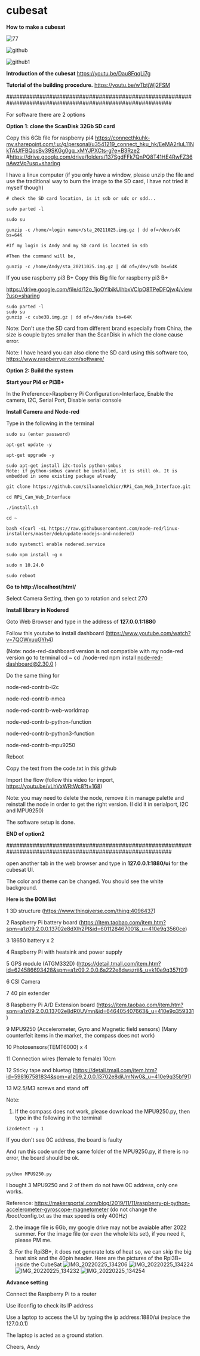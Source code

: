 # **cubesat**
**How to make a cubesat**

![77](https://user-images.githubusercontent.com/8468724/138394448-fa24b3db-534f-460e-a696-4718366a1069.jpg)

![github](https://user-images.githubusercontent.com/8468724/138434055-b095bcbc-7dda-4cec-becb-fe52057c542e.jpg)

![github1](https://user-images.githubusercontent.com/8468724/138435066-fdff597f-a795-44e3-85ae-457064cec861.jpg)

**Introduction of the cubesat**
https://youtu.be/Dau8FqqLi7g

**Tutorial of the building procedure.**
https://youtu.be/wTbtjWj2FSM

##########################################################################################################

For software there are 2 options

**Option 1: clone the ScanDisk 32Gb SD card**

Copy this 6Gb file for raspberry pi4
https://connecthkuhk-my.sharepoint.com/:u:/g/personal/u3541219_connect_hku_hk/EeMA2rluL11NkTAfJfFBQqsBv39SKGg0gq_xMYJPXCts-g?e=B3Rze2
#https://drive.google.com/drive/folders/137SgdFFk7QnPQ8T41HE4RwFZ36nAwzVp?usp=sharing

I have a linux computer (if you only have a window, please unzip the file and use the traditional way to burn the image to the SD card, I have not tried it myself though)
```
# check the SD card location, is it sdb or sdc or sdd...

sudo parted -l

sudo su

gunzip -c /home/<login name>/sta_20211025.img.gz | dd of=/dev/sdX bs=64K
  
#If my login is Andy and my SD card is located in sdb
  
#Then the command will be,

gunzip -c /home/Andy/sta_20211025.img.gz | dd of=/dev/sdb bs=64K
```

If you use raspberry pi3 B+
Copy this Big file for raspberry pi3 B+

https://drive.google.com/file/d/12o_1joOYlbikUlhbxVCIpO8TPeDFQjw4/view?usp=sharing
```
sudo parted -l
sudo su
gunzip -c cube3B.img.gz | dd of=/dev/sda bs=64K
```

Note: Don't use the SD card from different brand especially from China, the size is couple bytes smaller than the ScanDisk in which the clone cause error.

Note: I have heard you can also clone the SD card using this software too, https://www.raspberrypi.com/software/

**Option 2: Build the system**

  **Start your Pi4 or Pi3B+**

  In the Preference>Raspberry Pi Configuration>Interface, Enable the camera, I2C, Serial Port, Disable serial console

  **Install Camera and Node-red**

  Type in the following in the terminal

```
sudo su (enter password)

apt-get update -y

apt-get upgrade -y

sudo apt-get install i2c-tools python-smbus
Note: if python-smbus cannot be installed, it is still ok. It is embedded in some existing package already

git clone https://github.com/silvanmelchior/RPi_Cam_Web_Interface.git

cd RPi_Cam_Web_Interface

./install.sh

cd ~

bash <(curl -sL https://raw.githubusercontent.com/node-red/linux-installers/master/deb/update-nodejs-and-nodered)

sudo systemctl enable nodered.service

sudo npm install -g n

sudo n 10.24.0

sudo reboot
```
  **Go to http://localhost/html/**

  Select Camera Setting, then go to rotation and select 270

  **Install library in Nodered**

  Goto Web Browser and type in the address of **127.0.0.1:1880**

  Follow this youtube to install dashboard (https://www.youtube.com/watch?v=7QOWxuuGYh4)

  (Note: node-red-dashboard version is not compatible with my node-red version
  go to terminal
  cd ~
  cd ./node-red
  npm install node-red-dashboard@2.30.0
  )

  Do the same thing for 

  node-red-contrib-i2c

  node-red-contrib-nmea

  node-red-contrib-web-worldmap

  node-red-contrib-python-function

  node-red-contrib-python3-function

  node-red-contrib-mpu9250
  
  Reboot

  Copy the text from the code.txt in this github

  Import the flow (follow this video for import, https://youtu.be/vLhVxWRtWc8?t=168)

  Note: you may need to delete the node, remove it in manage palette and reinstall the node in order to get the right version. (I did it in serialport, I2C and MPU9250)

The software setup is done.

**END of option2**

##########################################################################################################

open another tab in the web browser and type in **127.0.0.1:1880/ui** for the cubesat UI.

The color and theme can be changed. You should see the white background.



**Here is the BOM list**

1	3D structure (https://www.thingiverse.com/thing:4096437)

2	Raspberry Pi battery board (https://item.taobao.com/item.htm?spm=a1z09.2.0.0.13702e8dXlh2PI&id=601128467001&_u=410e9q3560ce)

3	18650 battery x 2

4	Raspberry Pi with heatsink and power supply

5	GPS module (ATGM332D) (https://detail.tmall.com/item.htm?id=624586693428&spm=a1z09.2.0.0.6a222e8dwszrii&_u=k10e9q357f01)

6	CSI Camera

7	40 pin extender

8	Raspberry Pi A/D Extension board (https://item.taobao.com/item.htm?spm=a1z09.2.0.0.13702e8dR0UVmn&id=646405407663&_u=410e9q359331)

9	MPU9250 (Accelerometer, Gyro and Magnetic field sensors) (Many counterfeit items in the market, the compass does not work)

10	Photosensors(TEMT6000) x 4 

11	Connection wires (female to female) 10cm

12	Sticky tape and bluetag (https://detail.tmall.com/item.htm?id=598167581834&spm=a1z09.2.0.0.13702e8diUmNw0&_u=410e9q35bf91)

13	M2.5/M3 screws and stand off

Note: 
1. If the compass does not work, please download the MPU9250.py, then type in the following in the terminal
```
i2cdetect -y 1
```
If you don't see 0C address, the board is faulty

And run this code under the same folder of the MPU9250.py, if there is no error, the board should be ok.
```

python MPU9250.py
```
I bought 3 MPU9250 and 2 of them do not have 0C address, only one works.

Reference: https://makersportal.com/blog/2019/11/11/raspberry-pi-python-accelerometer-gyroscope-magnetometer (do not change the /boot/config.txt as the max speed is only 400Hz)

2. the image file is 6Gb, my google drive may not be avaiable after 2022 summer.
For the image file (or even the whole kits set), if you need it, please PM me.

3. For the Rpi3B+, it does not generate lots of heat so, we can skip the big heat sink and the 40pin header. Here are the pictures of the Rpi3B+ inside the CubeSat
![IMG_20220225_134206](https://user-images.githubusercontent.com/8468724/156783486-c87d45da-3e01-437e-81f7-528b9129d2bf.jpg)
![IMG_20220225_134224](https://user-images.githubusercontent.com/8468724/156783548-e734125c-3487-40c3-a4f2-f76ce66caa1a.jpg)
![IMG_20220225_134232](https://user-images.githubusercontent.com/8468724/156783734-1091b5f0-e737-4e7f-873d-e57f337688a9.jpg)
![IMG_20220225_134254](https://user-images.githubusercontent.com/8468724/156783790-e0dc4c86-effd-4d82-8b0c-89b7c503f2a2.jpg)

**Advance setting**

Connect the Raspberry Pi to a router

Use ifconfig to check its IP address

Use a laptop to access the UI by typing the ip address:1880/ui (replace the 127.0.0.1)  
  
The laptop is acted as a ground station.

  
Cheers,
Andy
